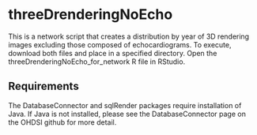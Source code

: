 # threeDrenderingNoEcho
This is a network script that creates a distribution by year of 3D rendering images excluding those composed of echocardiograms. To execute, download both files and place in a specified directory. Open the threeDrenderingNoEcho_for_network R file in RStudio. 

## Requirements
The DatabaseConnector and sqlRender packages require installation of Java. If Java is not installed, please see the DatabaseConnector page on the OHDSI github for more detail. 
